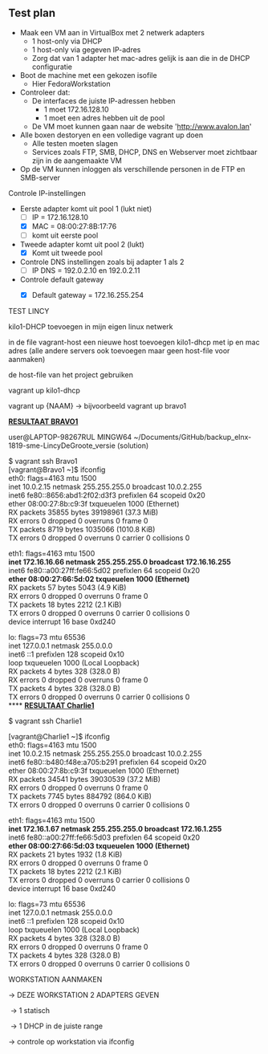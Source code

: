 ## Test plan 

- Maak een VM aan in VirtualBox met 2 netwerk adapters 
  - 1 host-only via DHCP
  - 1 host-only via gegeven IP-adres
  - Zorg dat van 1 adapter het mac-adres gelijk is aan die in de DHCP configuratie
- Boot de machine met een gekozen isofile
  - Hier FedoraWorkstation
- Controleer dat:
  - De interfaces de juiste IP-adressen hebben
    - 1 moet 172.16.128.10
    - 1 moet een adres hebben uit de pool
  - De VM moet kunnen gaan naar de website 'http://www.avalon.lan'
- Alle boxen destoryen en een volledige vagrant up doen
  - Alle testen moeten slagen
  - Services zoals FTP, SMB, DHCP, DNS en Webserver moet zichtbaar zijn in de aangemaakte VM
- Op de VM kunnen inloggen als verschillende personen in de FTP en SMB-server







Controle IP-instellingen

- Eerste adapter komt uit pool 1 (lukt niet)
  - [ ] IP = 172.16.128.10
  - [x] MAC = 08:00:27:8B:17:76
  - [ ] komt uit eerste pool
- Tweede adapter komt uit pool 2 (lukt)
  - [x] Komt uit tweede pool
- Controle DNS instellingen zoals bij adapter 1 als 2
  - [ ] IP DNS = 192.0.2.10 en 192.0.2.11
- Controle default gateway
  - [x] Default gateway = 172.16.255.254





TEST LINCY

kilo1-DHCP toevoegen in mijn eigen linux netwerk

in de file vagrant-host een nieuwe host toevoegen kilo1-dhcp met ip en mac adres (alle andere servers ook toevoegen maar geen host-file voor aanmaken)

de host-file van het project gebruiken 

vagrant up kilo1-dhcp

vagrant up {NAAM} -> bijvoorbeeld vagrant up bravo1

**<u>RESULTAAT BRAVO1</u>**

user@LAPTOP-98267RUL MINGW64 ~/Documents/GitHub/backup_elnx-1819-sme-LincyDeGroote_versie (solution)                                                                        

$ vagrant ssh Bravo1                                                                                                                                                        
[vagrant@Bravo1 ~]$ ifconfig                                                                                                                                                
eth0: flags=4163  mtu 1500                                                                                                                  
        inet 10.0.2.15  netmask 255.255.255.0  broadcast 10.0.2.255                                                                                                         
        inet6 fe80::8656:abd1:2f02:d3f3  prefixlen 64  scopeid 0x20                                                                                                   
        ether 08:00:27:8b:c9:3f  txqueuelen 1000  (Ethernet)                                                                                                                
        RX packets 35855  bytes 39198961 (37.3 MiB)                                                                                                                         
        RX errors 0  dropped 0  overruns 0  frame 0                                                                                                                         
        TX packets 8719  bytes 1035066 (1010.8 KiB)                                                                                                                         
        TX errors 0  dropped 0 overruns 0  carrier 0  collisions 0                                                                                                          
                                                                                                                                                                            
eth1: flags=4163  mtu 1500                                                                                                                  
        **inet 172.16.16.66  netmask 255.255.255.0  broadcast 172.16.16.255**                                                                                                   
        inet6 fe80::a00:27ff:fe66:5d02  prefixlen 64  scopeid 0x20                                                                                                    
        **ether 08:00:27:66:5d:02  txqueuelen 1000  (Ethernet)**                                                                                                                
        RX packets 57  bytes 5043 (4.9 KiB)                                                                                                                                 
        RX errors 0  dropped 0  overruns 0  frame 0                                                                                                                         
        TX packets 18  bytes 2212 (2.1 KiB)                                                                                                                                 
        TX errors 0  dropped 0 overruns 0  carrier 0  collisions 0                                                                                                          
        device interrupt 16  base 0xd240                                                                                                                                    
                                                                                                                                                                            
lo: flags=73  mtu 65536                                                                                                                                
        inet 127.0.0.1  netmask 255.0.0.0                                                                                                                                   
        inet6 ::1  prefixlen 128  scopeid 0x10                                                                                                                        
        loop  txqueuelen 1000  (Local Loopback)                                                                                                                             
        RX packets 4  bytes 328 (328.0 B)                                                                                                                                   
        RX errors 0  dropped 0  overruns 0  frame 0                                                                                                                         
        TX packets 4  bytes 328 (328.0 B)                                                                                                                                   
        TX errors 0  dropped 0 overruns 0  carrier 0  collisions 0                                                                                                          
                                                                                                                                                                            ****<u></u>
**<u>RESULTAAT Charlie1</u>**

  $ vagrant ssh Charlie1                                                                                                                                                      

[vagrant@Charlie1 ~]$ ifconfig                                                                                                                                              
eth0: flags=4163  mtu 1500                                                                                                                  
        inet 10.0.2.15  netmask 255.255.255.0  broadcast 10.0.2.255                                                                                                         
        inet6 fe80::b480:f48e:a705:b291  prefixlen 64  scopeid 0x20                                                                                                   
        ether 08:00:27:8b:c9:3f  txqueuelen 1000  (Ethernet)                                                                                                                
        RX packets 34541  bytes 39030539 (37.2 MiB)                                                                                                                         
        RX errors 0  dropped 0  overruns 0  frame 0                                                                                                                         
        TX packets 7745  bytes 884792 (864.0 KiB)                                                                                                                           
        TX errors 0  dropped 0 overruns 0  carrier 0  collisions 0                                                                                                          
                                                                                                                                                                            
eth1: flags=4163  mtu 1500                                                                                                                  
        **inet 172.16.1.67  netmask 255.255.255.0  broadcast 172.16.1.255**                                                                                                     
        inet6 fe80::a00:27ff:fe66:5d03  prefixlen 64  scopeid 0x20                                                                                                    
        **ether 08:00:27:66:5d:03  txqueuelen 1000  (Ethernet)**                                                                                                                
        RX packets 21  bytes 1932 (1.8 KiB)                                                                                                                                 
        RX errors 0  dropped 0  overruns 0  frame 0                                                                                                                         
        TX packets 18  bytes 2212 (2.1 KiB)                                                                                                                                 
        TX errors 0  dropped 0 overruns 0  carrier 0  collisions 0                                                                                                          
        device interrupt 16  base 0xd240                                                                                                                                    
                                                                                                                                                                            
lo: flags=73  mtu 65536                                                                                                                                
        inet 127.0.0.1  netmask 255.0.0.0                                                                                                                                   
        inet6 ::1  prefixlen 128  scopeid 0x10                                                                                                                        
        loop  txqueuelen 1000  (Local Loopback)                                                                                                                             
        RX packets 4  bytes 328 (328.0 B)                                                                                                                                   
        RX errors 0  dropped 0  overruns 0  frame 0                                                                                                                         
        TX packets 4  bytes 328 (328.0 B)                                                                                                                                   
        TX errors 0  dropped 0 overruns 0  carrier 0  collisions 0                                                                                                          

WORKSTATION AANMAKEN 

-> DEZE WORKSTATION 2 ADAPTERS GEVEN

​	-> 1 statisch

​	-> 1 DHCP in de juiste range

-> controle op workstation via ifconfig

  

  